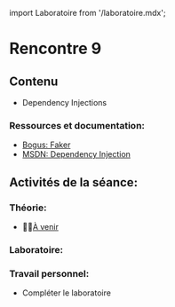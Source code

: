 import Laboratoire from '/laboratoire.mdx';

# Rencontre 9

## Contenu
- Dependency Injections 

### Ressources et documentation: 
- [Bogus: Faker](https://github.com/bchavez/Bogus)
- [MSDN: Dependency Injection](https://learn.microsoft.com/en-us/aspnet/core/fundamentals/dependency-injection?view=aspnetcore-6.0)

## Activités de la séance: 

### Théorie:  
- 🔗🚧[À venir](BRISE)

### Laboratoire:
<Laboratoire nom="10XX-S05_1_Lab1"/>

### Travail personnel: 
- Compléter le laboratoire